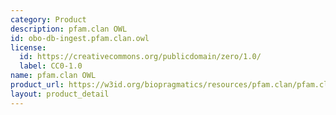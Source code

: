 ```yaml
---
category: Product
description: pfam.clan OWL
id: obo-db-ingest.pfam.clan.owl
license:
  id: https://creativecommons.org/publicdomain/zero/1.0/
  label: CC0-1.0
name: pfam.clan OWL
product_url: https://w3id.org/biopragmatics/resources/pfam.clan/pfam.clan.owl
layout: product_detail
---
```

